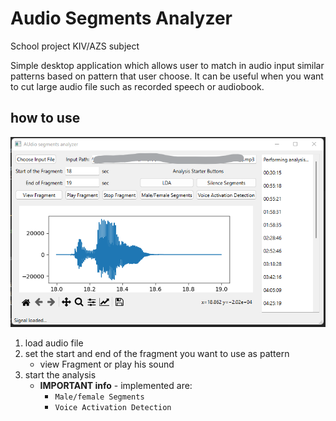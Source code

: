 # Audio Segments Analyzer

School project KIV/AZS subject

Simple desktop application which allows user to match in audio input similar patterns based on pattern that user choose.
It can be useful when you want to cut large audio file such as recorded speech or audiobook.

## how to use

![alt text](examle.png)

1) load audio file
2) set the start and end of the fragment you want to use as pattern
    - view Fragment or play his sound
3) start the analysis
    - **IMPORTANT info** - implemented are:
        - `Male/female Segments`
        - `Voice Activation Detection`


